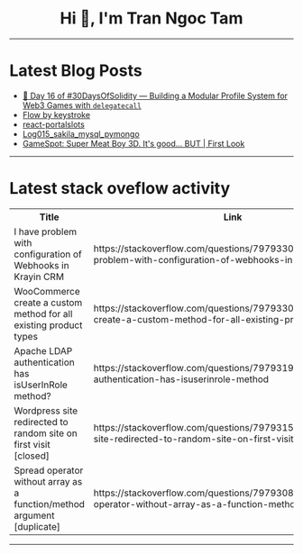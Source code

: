 <h1 align="center">Hi 👋, I'm Tran Ngoc Tam</h1>

---

# Latest Blog Posts 
<!-- BLOG-POST-LIST:START -->
- [🧩 Day 16 of #30DaysOfSolidity — Building a Modular Profile System for Web3 Games with `delegatecall`](https://dev.to/sauravkumar8178/day-16-of-30daysofsolidity-building-a-modular-profile-system-for-web3-games-with-delegatecall-35e1)
- [Flow by keystroke](https://dev.to/md_dildar_mandal/flow-by-keystroke-jj5)
- [react-portalslots](https://dev.to/devall/react-portalslots-colocate-ui-components-without-prop-drilling-13cd)
- [Log015_sakila_mysql_pymongo](https://dev.to/aka_artem_dd17be93c/log015sakilamysqlpymongo-9na)
- [GameSpot: Super Meat Boy 3D. It&#39;s good... BUT | First Look](https://dev.to/gg_news/gamespot-super-meat-boy-3d-its-good-but-first-look-p3g)
<!-- BLOG-POST-LIST:END -->

---

# Latest stack oveflow activity
<table>
  <tr><th>Title</th><th>Link</th></tr>
  <!-- STACKOVERFLOW:START --><tr><td>I have problem with configuration of Webhooks in Krayin CRM</td><td>https://stackoverflow.com/questions/79793308/i-have-problem-with-configuration-of-webhooks-in-krayin-crm</td></tr><tr><td>WooCommerce create a custom method for all existing product types</td><td>https://stackoverflow.com/questions/79793305/woocommerce-create-a-custom-method-for-all-existing-product-types</td></tr><tr><td>Apache LDAP authentication has isUserInRole method?</td><td>https://stackoverflow.com/questions/79793194/apache-ldap-authentication-has-isuserinrole-method</td></tr><tr><td>Wordpress site redirected to random site on first visit [closed]</td><td>https://stackoverflow.com/questions/79793159/wordpress-site-redirected-to-random-site-on-first-visit</td></tr><tr><td>Spread operator without array as a function/method argument [duplicate]</td><td>https://stackoverflow.com/questions/79793088/spread-operator-without-array-as-a-function-method-argument</td></tr><!-- STACKOVERFLOW:END -->
</table>

---


